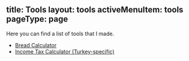 title: Tools
layout: tools
activeMenuItem: tools
pageType: page
---
Here you can find a list of tools that I made.

- [Bread Calculator](./bread)
- [Income Tax Calculator (Turkey-specific)](./income-tax)
